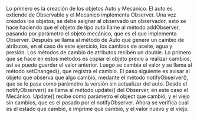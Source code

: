 Lo primero es la creación de los objetos Auto y Mecanico. El auto es extiende de Observable y el Mecanico implementa Observer.
Una vez creados los objetos, se debe asignar al observado un observador, esto se hace haciendo que el objeto de tipo auto
llame al método addObserver, pasando por parámetro el objeto mecánico, que es el que implementa Observer.
Después se llama al método de Auto que genere un cambio de atributos, en el caso de este ejercicio, los cambios de aceite, 
agua y presión.
Los métodos de cambio de atributos reciben un double. Lo primero que se hace en estos métodos es copiar el objeto previo
a realizar cambios, así se puede guardar el valor anterior. 
Luego se cambia el valor y se llama al método setChanged(), que registra el cambio. El paso siguiente es avisar al objeto
que observa que algo cambió, medante el método notifyObserver(), que se le pasa como parámetro la versión sin actualizar del auto.
Desde el notifyObserver() se llama al método update() del Observer, en este caso el Mecánico. Update() recibe como parámetro
el object que cambió, y el viejo sin cambios, que es el pasado por el notifyObserver. Ahora se verifica cual es el 
estado que cambió, e imprime que cambió, y el valor nuevo y el viejo.

